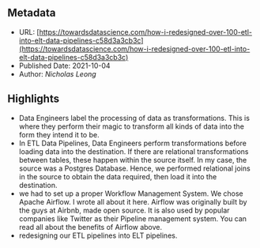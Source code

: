 ## Metadata

* URL: [https://towardsdatascience.com/how-i-redesigned-over-100-etl-into-elt-data-pipelines-c58d3a3cb3c](https://towardsdatascience.com/how-i-redesigned-over-100-etl-into-elt-data-pipelines-c58d3a3cb3c)
* Published Date: 2021-10-04
* Author: *Nicholas Leong*

## Highlights

* Data Engineers label the processing of data as transformations. This is where they perform their magic to transform all kinds of data into the form they intend it to be.
* In ETL Data Pipelines, Data Engineers perform transformations before loading data into the destination. If there are relational transformations between tables, these happen within the source itself. In my case, the source was a Postgres Database. Hence, we performed relational joins in the source to obtain the data required, then load it into the destination.
* we had to set up a proper Workflow Management System. We chose Apache Airflow. I wrote all about it here. Airflow was originally built by the guys at Airbnb, made open source. It is also used by popular companies like Twitter as their Pipeline management system. You can read all about the benefits of Airflow above.
* redesigning our ETL pipelines into ELT pipelines.
